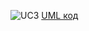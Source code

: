 ![UC3](https://www.planttext.com/api/plantuml/img/ZLLDRn9H5Ds_N_5IjnQdB8oXbDHK5-xScBWpKnYW4Ha3qurXqGzBDuqcsj34M2ls3umKw41X-0lt_YFFVJD4gCF43RptSj-vvvvpNcQxwTaDR_zTJUytdSRJOd6dQjShU_MAgZbbJrSTk-GqLBxirZrTT6jkOykoBDtS--1iRJmfv7SBB-tYMxlYvFAFTWlw5J3KYkh7KltYMLouivvDgwDBykcMUkH7zVIL1ZIb0H_miPnYFUNFcWzfHW5-ntoSISMxvbFoKJYbWCOKnAZVAEG30U2Z29TF7shgHYVeE24_7VPAAA6mZ-iJ2W6H0gtv18UdDD0OROeXHcWIQFx87RhZCvgaz_g9FhV0GYdk-NmKT-h66eGqNi32VoyTxukHueu_WTAKEo9cOCZwtEOENnZubGZw-UitbfMJzcOGBVPewg5l7uJ2UENp-MeM1cC369UHrdokSIMCDPlniTbg-ct24CXEd0_u99EQClfXd1OxnEyHHkEs2P2F07Le58scd7ffdd3LIdAifSppKBbaFus9GtI8kOzDqvcaKQ_H1TqiXpPo-_2lNMkRgkvwZcxiLQgUVc3RvR9jBq_MS4eoaQRlk32aEpJhGH8ZVZI080ZzfTIsLEvUZlKY6v1Tv74lDX9Fr0z5RCpiutfWPjNYJIGiyc9SdiqVW4I8JwG2uJ4rOn7a7z78trG9v4H9avPbOea80scVADr_AhUngDmgvrUQ7c9p8AOdw2XIW39c4gtxqLEI01x9a1F31AzaXCMD97ikNq9I85FJSzyh5OrOTi4MELLcdZxguHS0v7eSRZcSWfnv-NXJl-YQhcM8Asfhd4uorCvG5okZAgOwCsJ1HA4ga8lhMIjh6NNc3RUnmVT1gJy0)
[UML код](https://www.planttext.com/?text=ZLLDRn9H5Ds_N_5IjnQdB8oXbDHK5-xScBWpKnYW4Ha3qurXqGzBDuqcsj34M2ls3umKw41X-0lt_YFFVJD4gCF43RptSj-vvvvpNcQxwTaDR_zTJUytdSRJOd6dQjShU_MAgZbbJrSTk-GqLBxirZrTT6jkOykoBDtS--1iRJmfv7SBB-tYMxlYvFAFTWlw5J3KYkh7KltYMLouivvDgwDBykcMUkH7zVIL1ZIb0H_miPnYFUNFcWzfHW5-ntoSISMxvbFoKJYbWCOKnAZVAEG30U2Z29TF7shgHYVeE24_7VPAAA6mZ-iJ2W6H0gtv18UdDD0OROeXHcWIQFx87RhZCvgaz_g9FhV0GYdk-NmKT-h66eGqNi32VoyTxukHueu_WTAKEo9cOCZwtEOENnZubGZw-UitbfMJzcOGBVPewg5l7uJ2UENp-MeM1cC369UHrdokSIMCDPlniTbg-ct24CXEd0_u99EQClfXd1OxnEyHHkEs2P2F07Le58scd7ffdd3LIdAifSppKBbaFus9GtI8kOzDqvcaKQ_H1TqiXpPo-_2lNMkRgkvwZcxiLQgUVc3RvR9jBq_MS4eoaQRlk32aEpJhGH8ZVZI080ZzfTIsLEvUZlKY6v1Tv74lDX9Fr0z5RCpiutfWPjNYJIGiyc9SdiqVW4I8JwG2uJ4rOn7a7z78trG9v4H9avPbOea80scVADr_AhUngDmgvrUQ7c9p8AOdw2XIW39c4gtxqLEI01x9a1F31AzaXCMD97ikNq9I85FJSzyh5OrOTi4MELLcdZxguHS0v7eSRZcSWfnv-NXJl-YQhcM8Asfhd4uorCvG5okZAgOwCsJ1HA4ga8lhMIjh6NNc3RUnmVT1gJy0)
